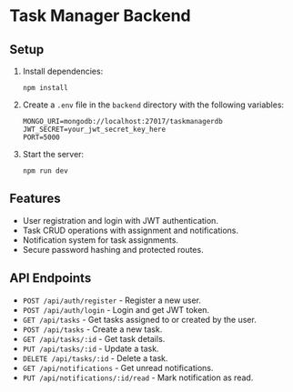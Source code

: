 # Task Manager Backend

## Setup

1. Install dependencies:
   ```
   npm install
   ```

2. Create a `.env` file in the `backend` directory with the following variables:
   ```
   MONGO_URI=mongodb://localhost:27017/taskmanagerdb
   JWT_SECRET=your_jwt_secret_key_here
   PORT=5000
   ```

3. Start the server:
   ```
   npm run dev
   ```

## Features

- User registration and login with JWT authentication.
- Task CRUD operations with assignment and notifications.
- Notification system for task assignments.
- Secure password hashing and protected routes.

## API Endpoints

- `POST /api/auth/register` - Register a new user.
- `POST /api/auth/login` - Login and get JWT token.
- `GET /api/tasks` - Get tasks assigned to or created by the user.
- `POST /api/tasks` - Create a new task.
- `GET /api/tasks/:id` - Get task details.
- `PUT /api/tasks/:id` - Update a task.
- `DELETE /api/tasks/:id` - Delete a task.
- `GET /api/notifications` - Get unread notifications.
- `PUT /api/notifications/:id/read` - Mark notification as read.
